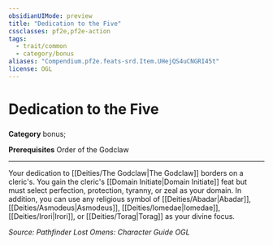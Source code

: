 ```yaml
---
obsidianUIMode: preview
title: "Dedication to the Five"
cssclasses: pf2e,pf2e-action
tags:
  - trait/common
  - category/bonus
aliases: "Compendium.pf2e.feats-srd.Item.UHejQS4uCNGRI45t"
license: OGL
---
```

# Dedication to the Five

### 

**Category** bonus; 



**Prerequisites** Order of the Godclaw
* * *
Your dedication to [[Deities/The Godclaw|The Godclaw]] borders on a cleric's. You gain the cleric's [[Domain Initiate|Domain Initiate]] feat but must select perfection, protection, tyranny, or zeal as your domain. In addition, you can use any religious symbol of [[Deities/Abadar|Abadar]], [[Deities/Asmodeus|Asmodeus]], [[Deities/Iomedae|Iomedae]], [[Deities/Irori|Irori]], or [[Deities/Torag|Torag]] as your divine focus.

*Source: Pathfinder Lost Omens: Character Guide*
*OGL*